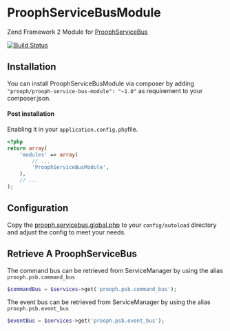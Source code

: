 ProophServiceBusModule
======================

Zend Framework 2 Module for [ProophServiceBus](https://github.com/prooph/service-bus)

[![Build Status](https://travis-ci.org/prooph/ProophServiceBusModule.svg?branch=master)](https://travis-ci.org/prooph/ProophServiceBusModule)

Installation
------------

You can install ProophServiceBusModule via composer by adding `"prooph/prooph-service-bus-module": "~1.0"` as requirement to your composer.json.

#### Post installation

Enabling it in your `application.config.php`file.

```php
<?php
return array(
    'modules' => array(
        // ...
        'ProophServiceBusModule',
    ),
    // ...
);
```

Configuration
-------------

Copy the [prooph.servicebus.global.php](https://github.com/prooph/ProophServiceBusModule/blob/master/config/prooph.servicebus.global.php) to your
`config/autoload` directory and adjust the config to meet your needs.

Retrieve A ProophServiceBus 
---------------------------

The command bus can be retrieved from ServiceManager by using the alias `prooph.psb.command_bus`

```php
$commandBus = $services->get('prooph.psb.command_bus');
```

The event bus can be retrieved from ServiceManager by using the alias `prooph.psb.event_bus`

```php
$eventBus = $services->get('prooph.psb.event_bus');
```
